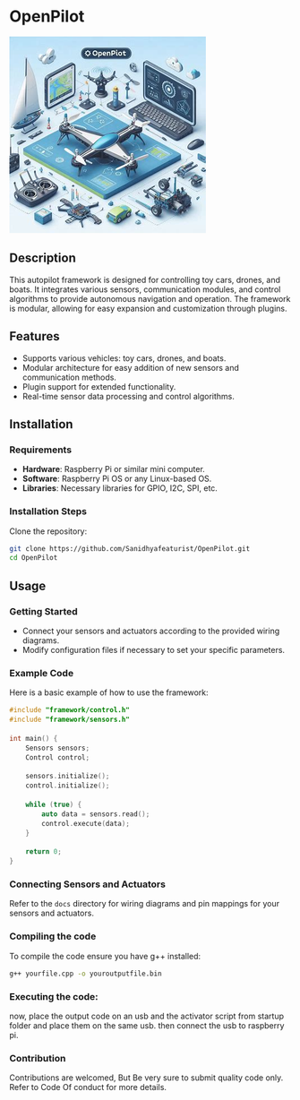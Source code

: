 # OpenPilot

![OpenPilot](OpenPilot/OIG4.qb9nKea3L.wGmTWLq.jpeg)


## Description
This autopilot framework is designed for controlling toy cars, drones, and boats. It integrates various sensors, communication modules, and control algorithms to provide autonomous navigation and operation. The framework is modular, allowing for easy expansion and customization through plugins.

## Features
- Supports various vehicles: toy cars, drones, and boats.
- Modular architecture for easy addition of new sensors and communication methods.
- Plugin support for extended functionality.
- Real-time sensor data processing and control algorithms.

## Installation

### Requirements
- **Hardware**: Raspberry Pi or similar mini computer.
- **Software**: Raspberry Pi OS or any Linux-based OS.
- **Libraries**: Necessary libraries for GPIO, I2C, SPI, etc.

### Installation Steps
 Clone the repository:
   ```bash
   git clone https://github.com/Sanidhyafeaturist/OpenPilot.git
   cd OpenPilot
```

## Usage

### Getting Started
- Connect your sensors and actuators according to the provided wiring diagrams.
- Modify configuration files if necessary to set your specific parameters.

### Example Code
Here is a basic example of how to use the framework:

```cpp
#include "framework/control.h"
#include "framework/sensors.h"

int main() {
    Sensors sensors;
    Control control;

    sensors.initialize();
    control.initialize();

    while (true) {
        auto data = sensors.read();
        control.execute(data);
    }

    return 0;
}
```

### Connecting Sensors and Actuators
Refer to the `docs` directory for wiring diagrams and pin mappings for your sensors and actuators.

### Compiling the code
To compile the code ensure you have g++ installed:

```bash
g++ yourfile.cpp -o youroutputfile.bin
```

### Executing the code:

now, place the output code on an usb and the activator script from startup folder and place them on the same usb.
then connect the usb to raspberry pi.

### Contribution
Contributions are welcomed, But Be very sure to submit quality code only. Refer to Code Of conduct for more details.


